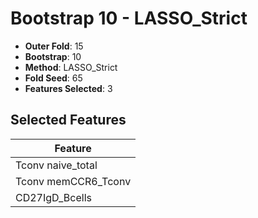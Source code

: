 # Bootstrap 10 - LASSO_Strict

- **Outer Fold**: 15
- **Bootstrap**: 10
- **Method**: LASSO_Strict
- **Fold Seed**: 65
- **Features Selected**: 3

## Selected Features

| Feature |
|---------|
| Tconv naive_total |
| Tconv memCCR6_Tconv |
| CD27IgD_Bcells |
